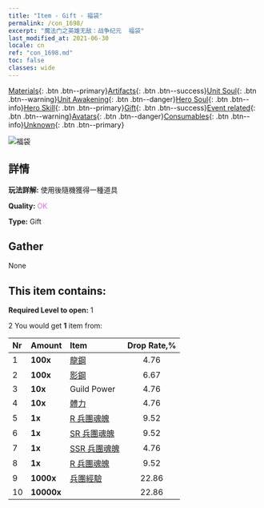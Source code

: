 ```yaml
---
title: "Item - Gift - 福袋"
permalink: /con_1698/
excerpt: "魔法门之英雄无敌：战争纪元  福袋"
last_modified_at: 2021-06-30
locale: cn
ref: "con_1698.md"
toc: false
classes: wide
---
```

 [Materials](/ItemsCN/){: .btn .btn--primary}[Artifacts](/ItemsCN/Artifacts/){: .btn .btn--success}[Unit Soul](/ItemsCN/UnitSoul/){: .btn .btn--warning}[Unit Awakening](/ItemsCN/UnitAwakening/){: .btn .btn--danger}[Hero Soul](/ItemsCN/HeroSoul/){: .btn .btn--info}[Hero Skill](/ItemsCN/HeroSkill/){: .btn .btn--primary}[Gift](/ItemsCN/Gift/){: .btn .btn--success}[Event related](/ItemsCN/Events/){: .btn .btn--warning}[Avatars](/ItemsCN/Avatars/){: .btn .btn--danger}[Consumables](/ItemsCN/Consumables/){: .btn .btn--info}[Unknown](/ItemsCN/Unknown/){: .btn .btn--primary}

 ![福袋](/images/t/i_907314.png)

## 詳情
 **玩法詳解:** 使用後隨機獲得一種道具

 **Quality:** <span style="color: #DA70D6">OK</span>

 **Type:** Gift

## Gather

  None

## This item contains:

 **Required Level to open:** 1

 2 You would get **1** item  from:

  | Nr | Amount |     Item    | Drop Rate,% |
  |:---|:-------|:------------|:---------:|
  | 1 |  **100x** | [龍鋼](/cn/Items/con_880/) | 4.76 | 
  | 2 |  **100x** | [影鋼](/cn/Items/con_881/) | 6.67 | 
  | 3 |  **10x** | Guild Power | 4.76 | 
  | 4 |  **10x** | [體力](/cn/Items/con_900/) | 4.76 | 
  | 5 |  **1x** | [R 兵團魂魄](/cn/Items/con_533/) | 9.52 | 
  | 6 |  **1x** | [SR 兵團魂魄](/cn/Items/con_534/) | 9.52 | 
  | 7 |  **1x** | [SSR 兵團魂魄](/cn/Items/con_535/) | 4.76 | 
  | 8 |  **1x** | [R 兵團魂魄](/cn/Items/con_533/) | 9.52 | 
  | 9 |  **1000x** | [兵團經驗](/cn/Items/con_902/) | 22.86 | 
  | 10 |  **10000x** | <i class="fas fa-coins"/> | 22.86 | 
